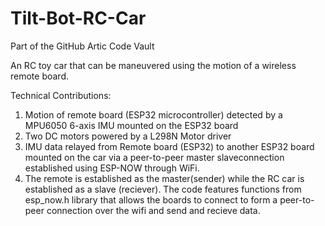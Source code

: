 # Tilt-Bot-RC-Car
Part of the GitHub Artic Code Vault

An RC toy car that can be maneuvered using the motion of a wireless remote board.

Technical Contributions:
1) Motion of remote board (ESP32 microcontroller) detected by a MPU6050 6-axis IMU mounted on the ESP32 board
2) Two DC motors powered by a L298N Motor driver
3) IMU data relayed from Remote board (ESP32) to another ESP32 board mounted on the car via a peer-to-peer master slaveconnection established using ESP-NOW through WiFi.
4) The remote is established as the master(sender) while the RC car is established as a slave (reciever). The code features functions from esp_now.h library that allows the boards to connect to form a peer-to-peer connection over the wifi and send and recieve data. 
<br />

